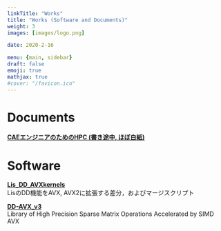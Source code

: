```yaml
---
linkTitle: "Works"
title: "Works (Software and Documents)"
weight: 3
images: [images/logo.png]

date: 2020-2-16

menu: {main, sidebar}
draft: false
emoji: true
mathjax: true
#cover: "/favicon.ico"
---
```


# Documents
**[CAEエンジニアのためのHPC (書き途中, ほぼ白紙)][hpc4cae]**


# Software
**[Lis_DD_AVXkernels][DDAVX1]**\
		LisのDD機能をAVX, AVX2に拡張する差分，およびマージスクリプト


**[DD-AVX\_v3][DDAVX3]**\
	Library of High Precision Sparse Matrix Operations Accelerated by SIMD AVX


[hpc4cae]: /HPC4CAE/index.html
[DDAVX1]: https://github.com/t-hishinuma/Lis_DD_AVXkernels
[DDAVX3]: https://github.com/t-hishinuma/DD-AVX_v3
